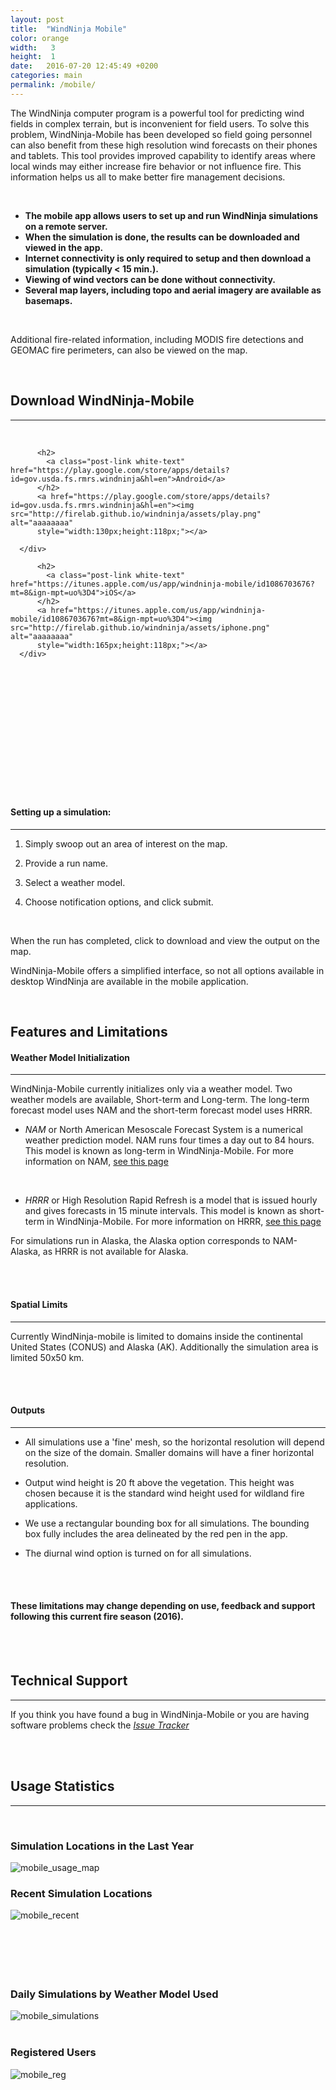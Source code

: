 ```yaml
---
layout: post
title:  "WindNinja Mobile"
color: orange
width:   3
height:  1
date:   2016-07-20 12:45:49 +0200
categories: main
permalink: /mobile/
---
```


The WindNinja computer program is a powerful tool for predicting wind fields in complex terrain, but is inconvenient for field users. To solve this problem, WindNinja-Mobile has been developed so field going personnel can also benefit from these high resolution wind forecasts on their phones and tablets. This tool provides improved capability to identify areas where local winds may either increase fire behavior or not influence fire. This information helps us all to make better fire management decisions.

<br>


* **The mobile app allows users to set up and run WindNinja simulations on a remote server.**
* **When the simulation is done, the results can be downloaded and viewed in the app.**
* **Internet connectivity is only required to setup and then download a simulation (typically < 15 min.).**
* **Viewing of wind vectors can be done without connectivity.**
* **Several map layers, including topo and aerial imagery are available as basemaps.**



<br>




Additional fire-related information, including MODIS fire detections and GEOMAC fire perimeters, can also be viewed on the map.



<br>

## Download WindNinja-Mobile

***

<br>


<div class="col col-3">
  <div class="block blue">
      <div class="block-body height-1">
          <span class="post-meta white-text"></span>

          <h2>
            <a class="post-link white-text" href="https://play.google.com/store/apps/details?id=gov.usda.fs.rmrs.windninja&hl=en">Android</a>
          </h2>
          <a href="https://play.google.com/store/apps/details?id=gov.usda.fs.rmrs.windninja&hl=en"><img src="http://firelab.github.io/windninja/assets/play.png" alt="aaaaaaaa"
          style="width:130px;height:118px;"></a>

      </div>
  </div>
</div>
<div class="col col-3">
  <div class="block red">
      <div class="block-body height-1">
          <span class="post-meta white-text"></span>

          <h2>
            <a class="post-link white-text" href="https://itunes.apple.com/us/app/windninja-mobile/id1086703676?mt=8&ign-mpt=uo%3D4">iOS</a>
          </h2>
          <a href="https://itunes.apple.com/us/app/windninja-mobile/id1086703676?mt=8&ign-mpt=uo%3D4"><img src="http://firelab.github.io/windninja/assets/iphone.png" alt="aaaaaaaa"
          style="width:165px;height:118px;"></a>
      </div>
  </div>
</div>


<div class="col col-6">
<br>
<br>
<br>
<br>
<br>
<br>
<br>
<br>
<br>
<br>
<br>
<br>

</div>


<h4>Setting up a simulation:</h4>
<hr />

1.  Simply swoop out an area of interest on the map.

2.  Provide a run name.

3.  Select a weather model.

4. Choose notification options, and click submit.



<br>



When the run has completed, click to download and view the output on the map.

WindNinja-Mobile offers a simplified interface, so not all options available in desktop WindNinja are available in the mobile application.


<br>




<h2>Features and Limitations</h2>


#### Weather Model Initialization
***


WindNinja-Mobile currently initializes only via a weather model. Two weather models are available, Short-term and Long-term. The long-term forecast model uses NAM and the short-term forecast model uses HRRR.

- *NAM* or North American Mesoscale Forecast System is a numerical weather prediction model. NAM runs four times a day out to 84 hours. This model is known as long-term in WindNinja-Mobile. For more information on NAM, [see this page](https://www.ncdc.noaa.gov/data-access/model-data/model-datasets/north-american-mesoscale-forecast-system-nam)

<br>

- *HRRR* or High Resolution Rapid Refresh is a model that is issued hourly and gives forecasts in 15 minute intervals. This model is known as short-term in WindNinja-Mobile. For more information on HRRR, [see this page](http://ruc.noaa.gov/hrrr/)

For simulations run in Alaska, the Alaska option corresponds to NAM-Alaska, as HRRR is not available for Alaska.


<br>
<br>


#### Spatial Limits
***

Currently WindNinja-mobile is limited to domains inside the continental United States (CONUS) and Alaska (AK). Additionally the  simulation area is limited 50x50 km.

<br>
<br>


#### Outputs
***

- All simulations use a 'fine' mesh, so the horizontal resolution will depend on the size of the domain. Smaller domains will have a finer horizontal resolution.

- Output wind height is 20 ft above the vegetation. This height was chosen because it is the standard wind height used for wildland fire applications.

- We use a rectangular bounding box for all simulations. The bounding box fully includes the area delineated by the red pen in the app.

- The diurnal wind option is turned on for all simulations.

<br>
<br>


#### These limitations may change depending on use, feedback and support following this current fire season (2016).

<br>
<br>


## Technical Support

***



If you think you have found a bug in WindNinja-Mobile or you are having software problems check the  *[Issue Tracker](https://github.com/firelab/windninja-mobile/issues)*



<br>
<br>
<div class="col col-12">
<h2>Usage Statistics</h2>
<hr />
<br>
<div class="col col-6">
<h3>Simulation Locations in the Last Year</h3>
<img src="http://windninja.wfmrda.org/ninjadata/mobile_usage_map.png" alt="mobile_usage_map">
</div>
<div class="col col-6">
<h3>Recent Simulation Locations</h3>
<img src="http://windninja.wfmrda.org/ninjadata/mobile_usage_map_recent.png" alt="mobile_recent">
</div>
<br>
<br>
<br>
<div class="col col-12">
<br>
</div>
<br>
<h3>Daily Simulations by Weather Model Used</h3>
<img src="http://windninja.wfmrda.org/ninjadata/mobile_simulations.png" alt="mobile_simulations">
<br>
<div class="col col-12">
<br>
</div>
<h3>Registered Users</h3>
<img src="http://windninja.wfmrda.org/ninjadata/mobile_registrations.png" alt="mobile_reg">
<br>





</div>
